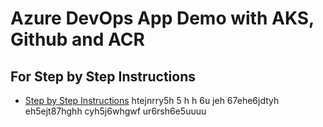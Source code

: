 # Azure DevOps App Demo with AKS, Github and ACR

## For Step by Step Instructions
- [Step by Step Instructions](https://github.com/stacksimplify/azure-aks-kubernetes-masterclass/tree/master/19-Azure-DevOps-with-AKS)
htejnrry5h
5
h
h
6u
jeh
67ehe6jdtyh
eh5ejt87hghh
cyh5j6whgwf
ur6rsh6e5uuuu
